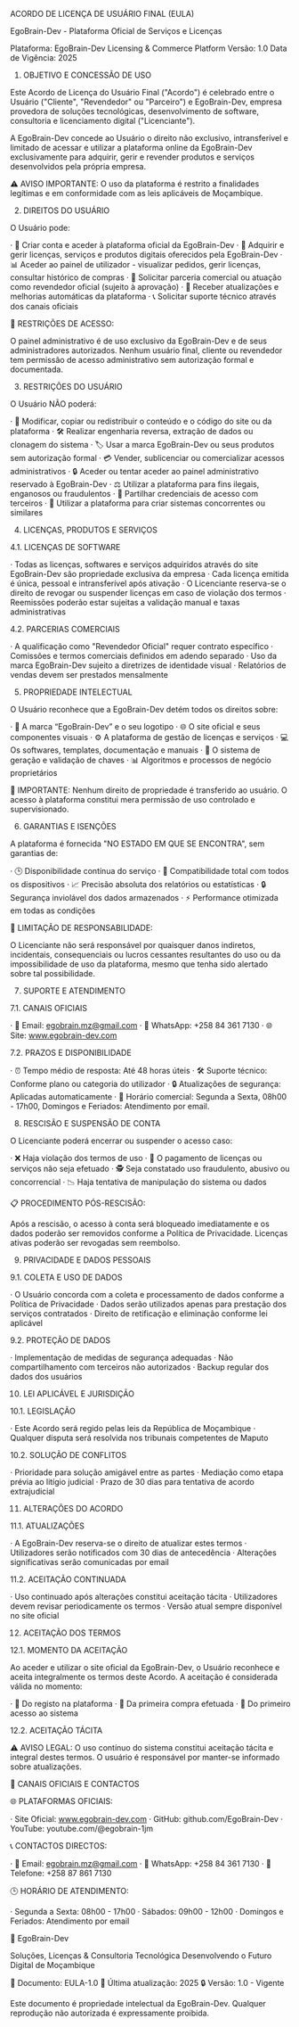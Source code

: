 ACORDO DE LICENÇA DE USUÁRIO FINAL (EULA)

EgoBrain-Dev - Plataforma Oficial de Serviços e Licenças

Plataforma: EgoBrain-Dev Licensing & Commerce Platform
Versão: 1.0
Data de Vigência: 2025


1. OBJETIVO E CONCESSÃO DE USO

Este Acordo de Licença do Usuário Final ("Acordo") é celebrado entre o Usuário ("Cliente", "Revendedor" ou "Parceiro") e EgoBrain-Dev, empresa provedora de soluções tecnológicas, desenvolvimento de software, consultoria e licenciamento digital ("Licenciante").

A EgoBrain-Dev concede ao Usuário o direito não exclusivo, intransferível e limitado de acessar e utilizar a plataforma online da EgoBrain-Dev exclusivamente para adquirir, gerir e revender produtos e serviços desenvolvidos pela própria empresa.

⚠️ AVISO IMPORTANTE: O uso da plataforma é restrito a finalidades legítimas e em conformidade com as leis aplicáveis de Moçambique.


2. DIREITOS DO USUÁRIO

O Usuário pode:

· 📝 Criar conta e aceder à plataforma oficial da EgoBrain-Dev
· 🛒 Adquirir e gerir licenças, serviços e produtos digitais oferecidos pela EgoBrain-Dev
· 📊 Aceder ao painel de utilizador - visualizar pedidos, gerir licenças, consultar histórico de compras
· 🤝 Solicitar parceria comercial ou atuação como revendedor oficial (sujeito à aprovação)
· 🔄 Receber atualizações e melhorias automáticas da plataforma
· 📞 Solicitar suporte técnico através dos canais oficiais

🚫 RESTRIÇÕES DE ACESSO:

O painel administrativo é de uso exclusivo da EgoBrain-Dev e de seus administradores autorizados. Nenhum usuário final, cliente ou revendedor tem permissão de acesso administrativo sem autorização formal e documentada.


3. RESTRIÇÕES DO USUÁRIO

O Usuário NÃO poderá:

· 🔧 Modificar, copiar ou redistribuir o conteúdo e o código do site ou da plataforma
· 🛠️ Realizar engenharia reversa, extração de dados ou clonagem do sistema
· 🏷️ Usar a marca EgoBrain-Dev ou seus produtos sem autorização formal
· 💳 Vender, sublicenciar ou comercializar acessos administrativos
· 🔒 Aceder ou tentar aceder ao painel administrativo reservado à EgoBrain-Dev
· ⚖️ Utilizar a plataforma para fins ilegais, enganosos ou fraudulentos
· 👥 Partilhar credenciais de acesso com terceiros
· 🚫 Utilizar a plataforma para criar sistemas concorrentes ou similares


4. LICENÇAS, PRODUTOS E SERVIÇOS

4.1. LICENÇAS DE SOFTWARE

· Todas as licenças, softwares e serviços adquiridos através do site EgoBrain-Dev são propriedade exclusiva da empresa
· Cada licença emitida é única, pessoal e intransferível após ativação
· O Licenciante reserva-se o direito de revogar ou suspender licenças em caso de violação dos termos
· Reemissões poderão estar sujeitas a validação manual e taxas administrativas

4.2. PARCERIAS COMERCIAIS

· A qualificação como "Revendedor Oficial" requer contrato específico
· Comissões e termos comerciais definidos em adendo separado
· Uso da marca EgoBrain-Dev sujeito a diretrizes de identidade visual
· Relatórios de vendas devem ser prestados mensalmente


5. PROPRIEDADE INTELECTUAL

O Usuário reconhece que a EgoBrain-Dev detém todos os direitos sobre:

· 🏢 A marca “EgoBrain-Dev” e o seu logotipo
· 🌐 O site oficial e seus componentes visuais
· ⚙️ A plataforma de gestão de licenças e serviços
· 💻 Os softwares, templates, documentação e manuais
· 🔑 O sistema de geração e validação de chaves
· 📊 Algoritmos e processos de negócio proprietários

📌 IMPORTANTE: Nenhum direito de propriedade é transferido ao usuário. O acesso à plataforma constitui mera permissão de uso controlado e supervisionado.


6. GARANTIAS E ISENÇÕES

A plataforma é fornecida "NO ESTADO EM QUE SE ENCONTRA", sem garantias de:

· 🕒 Disponibilidade contínua do serviço
· 📱 Compatibilidade total com todos os dispositivos
· 📈 Precisão absoluta dos relatórios ou estatísticas
· 🔒 Segurança inviolável dos dados armazenados
· ⚡ Performance otimizada em todas as condições

🚫 LIMITAÇÃO DE RESPONSABILIDADE:

O Licenciante não será responsável por quaisquer danos indiretos, incidentais, consequenciais ou lucros cessantes resultantes do uso ou da impossibilidade de uso da plataforma, mesmo que tenha sido alertado sobre tal possibilidade.


7. SUPORTE E ATENDIMENTO

7.1. CANAIS OFICIAIS

· 📧 Email: egobrain.mz@gmail.com
· 📱 WhatsApp: +258 84 361 7130
· 🌐 Site: www.egobrain-dev.com

7.2. PRAZOS E DISPONIBILIDADE

· ⏰ Tempo médio de resposta: Até 48 horas úteis
· 🛠️ Suporte técnico: Conforme plano ou categoria do utilizador
· 🔒 Atualizações de segurança: Aplicadas automaticamente
· 📅 Horário comercial: Segunda a Sexta, 08h00 - 17h00, Domingos e Feriados: Atendimento por email.


8. RESCISÃO E SUSPENSÃO DE CONTA

O Licenciante poderá encerrar ou suspender o acesso caso:

· ❌ Haja violação dos termos de uso
· 💸 O pagamento de licenças ou serviços não seja efetuado
· 🕵️ Seja constatado uso fraudulento, abusivo ou concorrencial
· 📉 Haja tentativa de manipulação do sistema ou dados

📋 PROCEDIMENTO PÓS-RESCISÃO:

Após a rescisão, o acesso à conta será bloqueado imediatamente e os dados poderão ser removidos conforme a Política de Privacidade. Licenças ativas poderão ser revogadas sem reembolso.


9. PRIVACIDADE E DADOS PESSOAIS

9.1. COLETA E USO DE DADOS

· O Usuário concorda com a coleta e processamento de dados conforme a Política de Privacidade
· Dados serão utilizados apenas para prestação dos serviços contratados
· Direito de retificação e eliminação conforme lei aplicável

9.2. PROTEÇÃO DE DADOS

· Implementação de medidas de segurança adequadas
· Não compartilhamento com terceiros não autorizados
· Backup regular dos dados dos usuários


10. LEI APLICÁVEL E JURISDIÇÃO

10.1. LEGISLAÇÃO

· Este Acordo será regido pelas leis da República de Moçambique
· Qualquer disputa será resolvida nos tribunais competentes de Maputo

10.2. SOLUÇÃO DE CONFLITOS

· Prioridade para solução amigável entre as partes
· Mediação como etapa prévia ao litígio judicial
· Prazo de 30 dias para tentativa de acordo extrajudicial


11. ALTERAÇÕES DO ACORDO

11.1. ATUALIZAÇÕES

· A EgoBrain-Dev reserva-se o direito de atualizar estes termos
· Utilizadores serão notificados com 30 dias de antecedência
· Alterações significativas serão comunicadas por email

11.2. ACEITAÇÃO CONTINUADA

· Uso continuado após alterações constitui aceitação tácita
· Utilizadores devem revisar periodicamente os termos
· Versão atual sempre disponível no site oficial


12. ACEITAÇÃO DOS TERMOS

12.1. MOMENTO DA ACEITAÇÃO

Ao aceder e utilizar o site oficial da EgoBrain-Dev, o Usuário reconhece e aceita integralmente os termos deste Acordo. A aceitação é considerada válida no momento:

· 📝 Do registo na plataforma
· 🛒 Da primeira compra efetuada
· 🔑 Do primeiro acesso ao sistema

12.2. ACEITAÇÃO TÁCITA

⚠️ AVISO LEGAL: O uso contínuo do sistema constitui aceitação tácita e integral destes termos. O usuário é responsável por manter-se informado sobre atualizações.


📡 CANAIS OFICIAIS E CONTACTOS

🌐 PLATAFORMAS OFICIAIS:

· Site Oficial: www.egobrain-dev.com
· GitHub: github.com/EgoBrain-Dev
· YouTube: youtube.com/@egobrain-1jm

📞 CONTACTOS DIRECTOS:

· 📧 Email: egobrain.mz@gmail.com
· 📱 WhatsApp: +258 84 361 7130
· 📠 Telefone: +258 87 861 7130

🕒 HORÁRIO DE ATENDIMENTO:

· Segunda a Sexta: 08h00 - 17h00
· Sábados: 09h00 - 12h00
· Domingos e Feriados: Atendimento por email


🏢 EgoBrain-Dev

Soluções, Licenças & Consultoria Tecnológica
Desenvolvendo o Futuro Digital de Moçambique


📄 Documento: EULA-1.0
🔄 Última atualização: 2025
🔒 Versão: 1.0 - Vigente

Este documento é propriedade intelectual da EgoBrain-Dev. Qualquer reprodução não autorizada é expressamente proibida.